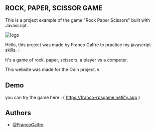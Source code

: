 ## ROCK, PAPER, SCISSOR GAME

This is a project example of the game "Rock Paper Scissors" built with Javascript.

![logo](https://i.imgur.com/qCJs2VF.jpg)

Hello, this project was made by Franco Galfre to practice my javascript skills. 💧

It's a game of rock, paper, scissors, a player vs a computer.

This website was made for the Odin project. 🌀

## Demo

you can try the game here : ( https://franco-rpsgame.netlify.app )

## Authors

- [@FrancoGalfre](https://www.github.com/francogalfre)
